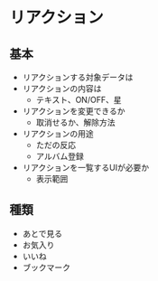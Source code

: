 # リアクション

## 基本

* リアクションする対象データは
* リアクションの内容は
	* テキスト、ON/OFF、星
* リアクションを変更できるか
	* 取消せるか、解除方法
* リアクションの用途
	* ただの反応
	* アルバム登録
* リアクションを一覧するUIが必要か
	* 表示範囲

## 種類

* あとで見る
* お気入り
* いいね
* ブックマーク